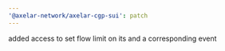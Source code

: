 ```yaml
---
'@axelar-network/axelar-cgp-sui': patch
---
```


added access to set flow limit on its and a corresponding event
